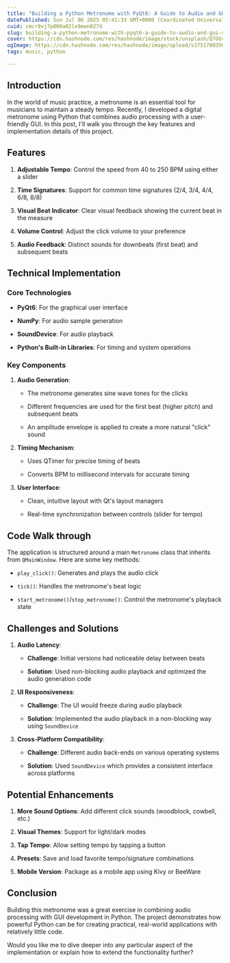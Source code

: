 ```yaml
---
title: "Building a Python Metronome with PyQt6: A Guide to Audio and GUI Development"
datePublished: Sun Jul 06 2025 05:41:33 GMT+0000 (Coordinated Universal Time)
cuid: cmcr8vj7p000a02le9ewn827d
slug: building-a-python-metronome-with-pyqt6-a-guide-to-audio-and-gui-development
cover: https://cdn.hashnode.com/res/hashnode/image/stock/unsplash/Q7OGvV4EJnM/upload/8a59afc85c0f3dbf14268b40377d9036.jpeg
ogImage: https://cdn.hashnode.com/res/hashnode/image/upload/v1751780350273/daf049ab-891e-4cef-b44f-c27e4dc23f56.jpeg
tags: music, python

---
```


## **Introduction**

In the world of music practice, a metronome is an essential tool for musicians to maintain a steady tempo. Recently, I developed a digital metronome using Python that combines audio processing with a user-friendly GUI. In this post, I'll walk you through the key features and implementation details of this project.

## **Features**

1. **Adjustable Tempo**: Control the speed from 40 to 250 BPM using either a slider
    
2. **Time Signatures**: Support for common time signatures (2/4, 3/4, 4/4, 6/8, 8/8)
    
3. **Visual Beat Indicator**: Clear visual feedback showing the current beat in the measure
    
4. **Volume Control**: Adjust the click volume to your preference
    
5. **Audio Feedback**: Distinct sounds for downbeats (first beat) and subsequent beats
    

## **Technical Implementation**

### **Core Technologies**

* **PyQt6**: For the graphical user interface
    
* **NumPy**: For audio sample generation
    
* **SoundDevice**: For audio playback
    
* **Python's Built-in Libraries**: For timing and system operations
    

### **Key Components**

1. **Audio Generation**:
    
    * The metronome generates sine wave tones for the clicks
        
    * Different frequencies are used for the first beat (higher pitch) and subsequent beats
        
    * An amplitude envelope is applied to create a more natural "click" sound
        
2. **Timing Mechanism**:
    
    * Uses QTimer for precise timing of beats
        
    * Converts BPM to millisecond intervals for accurate timing
        
3. **User Interface**:
    
    * Clean, intuitive layout with Qt's layout managers
        
    * Real-time synchronization between controls (slider for tempo)
        

## **Code Walk through**

The application is structured around a main `Metronome` class that inherits from `QMainWindow`. Here are some key methods:

* `play_click()`: Generates and plays the audio click
    
* `tick()`: Handles the metronome's beat logic
    
* `start_metronome()`/`stop_metronome()`: Control the metronome's playback state
    

## **Challenges and Solutions**

1. **Audio Latency**:
    
    * **Challenge**: Initial versions had noticeable delay between beats
        
    * **Solution**: Used non-blocking audio playback and optimized the audio generation code
        
2. **UI Responsiveness**:
    
    * **Challenge**: The UI would freeze during audio playback
        
    * **Solution**: Implemented the audio playback in a non-blocking way using `SoundDevice`
        
3. **Cross-Platform Compatibility**:
    
    * **Challenge**: Different audio back-ends on various operating systems
        
    * **Solution**: Used `SoundDevice` which provides a consistent interface across platforms
        

## **Potential Enhancements**

1. **More Sound Options**: Add different click sounds (woodblock, cowbell, etc.)
    
2. **Visual Themes**: Support for light/dark modes
    
3. **Tap Tempo**: Allow setting tempo by tapping a button
    
4. **Presets**: Save and load favorite tempo/signature combinations
    
5. **Mobile Version**: Package as a mobile app using Kivy or BeeWare
    

## **Conclusion**

Building this metronome was a great exercise in combining audio processing with GUI development in Python. The project demonstrates how powerful Python can be for creating practical, real-world applications with relatively little code.

Would you like me to dive deeper into any particular aspect of the implementation or explain how to extend the functionality further?